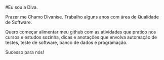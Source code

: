 #Eu sou a Diva. 

Prazer me Chamo Divanise. Trabalho alguns anos com área de Qualidade de Software. 

Quero começar alimentar meu github com as atividades que pratico nos cursos e estudos sozinha, dicas e anotações que envolva automação de testes, teste de software, banco de dados e programação.

Sucesso para nós!
